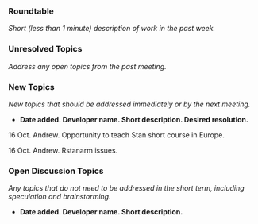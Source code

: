 ### Roundtable
_Short (less than 1 minute) description of work in the past week._

### Unresolved Topics
_Address any open topics from the past meeting._

### New Topics
_New topics that should be addressed immediately or by the next
meeting._

* __Date added. Developer name.  Short description.  Desired resolution.__

16 Oct.  Andrew.  Opportunity to teach Stan short course in Europe.

16 Oct.  Andrew.  Rstanarm issues.

### Open Discussion Topics

_Any topics that do not need to be addressed in the short term,
including speculation and brainstorming._

* __Date added. Developer name.  Short description.__
